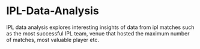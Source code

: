 # IPL-Data-Analysis
IPL data analysis explores interesting insights of data from ipl matches such as the most successful IPL team, venue that hosted the maximum number of matches, most valuable player etc.

